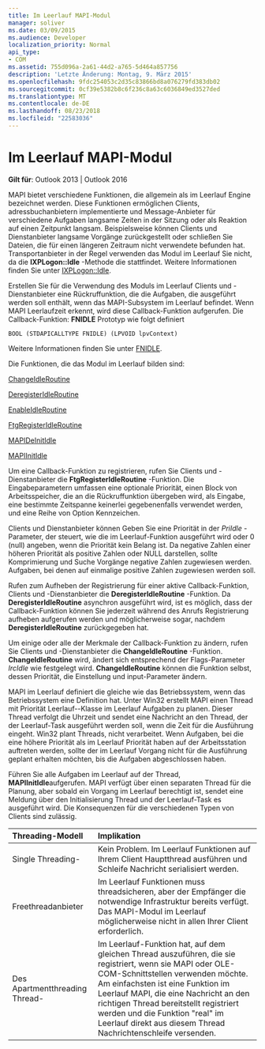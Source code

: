 ```yaml
---
title: Im Leerlauf MAPI-Modul
manager: soliver
ms.date: 03/09/2015
ms.audience: Developer
localization_priority: Normal
api_type:
- COM
ms.assetid: 755d096a-2a61-44d2-a765-5d464a857756
description: 'Letzte Änderung: Montag, 9. März 2015'
ms.openlocfilehash: 9fdc254053c2d35c83866bd8a076279fd383db02
ms.sourcegitcommit: 0cf39e5382b8c6f236c8a63c6036849ed3527ded
ms.translationtype: MT
ms.contentlocale: de-DE
ms.lasthandoff: 08/23/2018
ms.locfileid: "22583036"
---
```

# <a name="mapi-idle-engine"></a>Im Leerlauf MAPI-Modul

  
  
**Gilt für**: Outlook 2013 | Outlook 2016 
  
MAPI bietet verschiedene Funktionen, die allgemein als im Leerlauf Engine bezeichnet werden. Diese Funktionen ermöglichen Clients, adressbuchanbietern implementierte und Message-Anbieter für verschiedene Aufgaben langsame Zeiten in der Sitzung oder als Reaktion auf einen Zeitpunkt langsam. Beispielsweise können Clients und Dienstanbieter langsame Vorgänge zurückgestellt oder schließen Sie Dateien, die für einen längeren Zeitraum nicht verwendete befunden hat. Transportanbieter in der Regel verwenden das Modul im Leerlauf Sie nicht, da die **IXPLogon::Idle** -Methode die stattfindet. Weitere Informationen finden Sie unter [IXPLogon::Idle](ixplogon-idle.md).
  
Erstellen Sie für die Verwendung des Moduls im Leerlauf Clients und -Dienstanbieter eine Rückruffunktion, die die Aufgaben, die ausgeführt werden soll enthält, wenn das MAPI-Subsystem im Leerlauf befindet. Wenn MAPI Leerlaufzeit erkennt, wird diese Callback-Funktion aufgerufen. Die Callback-Funktion: **FNIDLE** Prototyp wie folgt definiert 
  
 `BOOL (STDAPICALLTYPE FNIDLE) (LPVOID lpvContext)`
  
Weitere Informationen finden Sie unter [FNIDLE](fnidle.md).
  
Die Funktionen, die das Modul im Leerlauf bilden sind:
  
[ChangeIdleRoutine](changeidleroutine.md)
  
[DeregisterIdleRoutine](deregisteridleroutine.md)
  
[EnableIdleRoutine](enableidleroutine.md)
  
[FtgRegisterIdleRoutine](ftgregisteridleroutine.md)
  
[MAPIDeInitIdle](mapideinitidle.md)
  
[MAPIInitIdle](mapiinitidle.md)
  
Um eine Callback-Funktion zu registrieren, rufen Sie Clients und -Dienstanbieter die **FtgRegisterIdleRoutine** -Funktion. Die Eingabeparametern umfassen eine optionale Priorität, einen Block von Arbeitsspeicher, die an die Rückruffunktion übergeben wird, als Eingabe, eine bestimmte Zeitspanne keinerlei gegebenenfalls verwendet werden, und eine Reihe von Option Kennzeichen. 
  
Clients und Dienstanbieter können Geben Sie eine Priorität in der _PriIdle_ -Parameter, der steuert, wie die im Leerlauf-Funktion ausgeführt wird oder 0 (null) angeben, wenn die Priorität kein Belang ist. Da negative Zahlen einer höheren Priorität als positive Zahlen oder NULL darstellen, sollte Komprimierung und Suche Vorgänge negative Zahlen zugewiesen werden. Aufgaben, bei denen auf einmalige positive Zahlen zugewiesen werden soll. 
  
Rufen zum Aufheben der Registrierung für einer aktive Callback-Funktion, Clients und -Dienstanbieter die **DeregisterIdleRoutine** -Funktion. Da **DeregisterIdleRoutine** asynchron ausgeführt wird, ist es möglich, dass der Callback-Funktion können Sie jederzeit während des Anrufs Registrierung aufheben aufgerufen werden und möglicherweise sogar, nachdem **DeregisterIdleRoutine** zurückgegeben hat. 
  
Um einige oder alle der Merkmale der Callback-Funktion zu ändern, rufen Sie Clients und -Dienstanbieter die **ChangeIdleRoutine** -Funktion. **ChangeIdleRoutine** wird, ändert sich entsprechend der Flags-Parameter _IrcIdle_ wie festgelegt wird. **ChangeIdleRoutine** können die Funktion selbst, dessen Priorität, die Einstellung und input-Parameter ändern. 
  
MAPI im Leerlauf definiert die gleiche wie das Betriebssystem, wenn das Betriebssystem eine Definition hat. Unter Win32 erstellt MAPI einen Thread mit Priorität Leerlauf--Klasse im Leerlauf Aufgaben zu planen. Dieser Thread verfolgt die Uhrzeit und sendet eine Nachricht an den Thread, der der Leerlauf-Task ausgeführt werden soll, wenn die Zeit für die Ausführung eingeht. Win32 plant Threads, nicht verarbeitet. Wenn Aufgaben, bei die eine höhere Priorität als im Leerlauf Priorität haben auf der Arbeitsstation auftreten werden, sollte der im Leerlauf Vorgang nicht für die Ausführung geplant erhalten möchten, bis die Aufgaben abgeschlossen haben. 
  
Führen Sie alle Aufgaben im Leerlauf auf der Thread, **MAPIInitIdle**aufgerufen. MAPI verfügt über einen separaten Thread für die Planung, aber sobald ein Vorgang im Leerlauf berechtigt ist, sendet eine Meldung über den Initialisierung Thread und der Leerlauf-Task es ausgeführt wird. Die Konsequenzen für die verschiedenen Typen von Clients sind zulässig.
  
|**Threading-Modell**|**Implikation**|
|:-----|:-----|
|Single Threading-  <br/> |Kein Problem. Im Leerlauf Funktionen auf Ihrem Client Hauptthread ausführen und Schleife Nachricht serialisiert werden.  <br/> |
|Freethreadanbieter  <br/> |Im Leerlauf Funktionen muss threadsicheren, aber der Empfänger die notwendige Infrastruktur bereits verfügt. Das MAPI-Modul im Leerlauf möglicherweise nicht in allen Ihrer Client erforderlich.  <br/> |
|Des Apartmentthreading Thread-  <br/> |Im Leerlauf-Funktion hat, auf dem gleichen Thread auszuführen, die sie registriert, wenn sie MAPI oder OLE-COM-Schnittstellen verwenden möchte. Am einfachsten ist eine Funktion im Leerlauf MAPI, die eine Nachricht an den richtigen Thread bereitstellt registriert werden und die Funktion "real" im Leerlauf direkt aus diesem Thread Nachrichtenschleife versenden.  <br/> |
   

